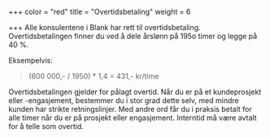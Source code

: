 +++
color = "red"
title = "Overtidsbetaling"
weight = 6

+++
Alle konsulentene i Blank har rett til overtidsbetaling. Overtidsbetalingen finner du ved å dele årslønn på 195o timer og legge på 40 %.

Eksempelvis:

> (600 000,- / 1950) * 1,4 = 431,- kr/time

Overtidsbetalingen gjelder for pålagt overtid.  Når du er på et kundeprosjekt eller -engasjement, bestemmer du i stor grad dette selv, med mindre kunden har strikte retningslinjer. Med andre ord får du i praksis betalt for alle timer når du er på prosjekt eller engasjement. Interntid må være avtalt for å telle som overtid.
